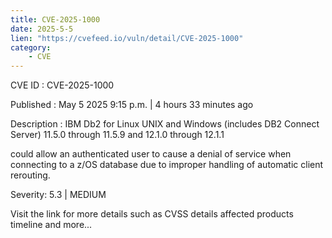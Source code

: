 ```yaml
---
title: CVE-2025-1000
date: 2025-5-5
lien: "https://cvefeed.io/vuln/detail/CVE-2025-1000"
category:
    - CVE
---
```


CVE ID : CVE-2025-1000

Published :  May 5
2025
9:15 p.m. | 4 hours
33 minutes ago

Description : IBM Db2 for Linux
UNIX and Windows (includes DB2 Connect Server) 11.5.0 through 11.5.9 and 12.1.0 through 12.1.1 

could allow an authenticated user to cause a denial of service when connecting to a z/OS database due to improper handling of automatic client rerouting.

Severity: 5.3 | MEDIUM

Visit the link for more details
such as CVSS details
affected products
timeline
and more...

